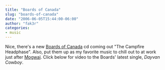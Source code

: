 ```yaml
---
title: "Boards of Canada"
slug: "boards-of-canada"
date: "2006-06-05T15:44:00-06:00"
author: "fak3r"
categories:
- music
---
```


Nice, there's a new [Boards of Canada](http://cryer.us/fak3r.com/www.boardsofcanada.com) cd coming out "The Campfire Headphase". Also, put them up as my favorite music to chill out to at work just after [Mogwai](http://www.mogwai.co.uk/). Click below for video to the Boards' latest single, _Dayvan Cowboy_.

